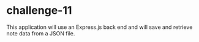# challenge-11
This application will use an Express.js back end and will save and retrieve note data from a JSON file. 
